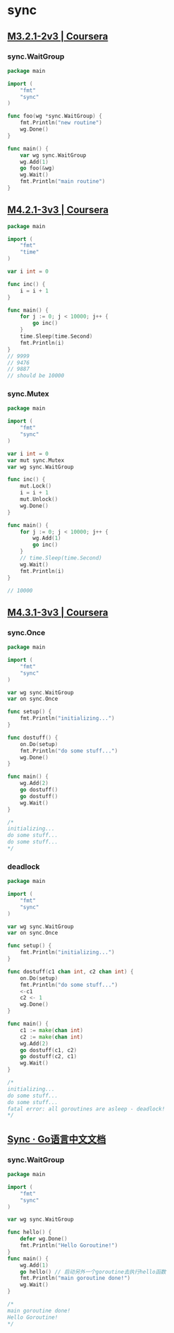 # sync

## [M3.2.1-2v3 | Coursera](https://www.coursera.org/learn/golang-concurrency/lecture/rWw66/m3-2-1-2v3)

### sync.WaitGroup

```go
package main

import (
	"fmt"
	"sync"
)

func foo(wg *sync.WaitGroup) {
	fmt.Println("new routine")
	wg.Done()
}

func main() {
	var wg sync.WaitGroup
	wg.Add(1)
	go foo(&wg)
	wg.Wait()
	fmt.Println("main routine")
}

```



## [M4.2.1-3v3 | Coursera](https://www.coursera.org/learn/golang-concurrency/lecture/asukV/m4-2-1-3v3)

```go
package main

import (
	"fmt"
	"time"
)

var i int = 0

func inc() {
	i = i + 1
}

func main() {
	for j := 0; j < 10000; j++ {
		go inc()
	}
	time.Sleep(time.Second)
	fmt.Println(i)
}
// 9999
// 9476
// 9887
// should be 10000
```

### sync.Mutex

```go
package main

import (
	"fmt"
	"sync"
)

var i int = 0
var mut sync.Mutex
var wg sync.WaitGroup

func inc() {
	mut.Lock()
	i = i + 1
	mut.Unlock()
	wg.Done()
}

func main() {
	for j := 0; j < 10000; j++ {
		wg.Add(1)
		go inc()
	}
	// time.Sleep(time.Second)
	wg.Wait()
	fmt.Println(i)
}

// 10000

```



## [M4.3.1-3v3 | Coursera](https://www.coursera.org/learn/golang-concurrency/lecture/x35sK/m4-3-1-3v3)

### sync.Once

```go
package main

import (
	"fmt"
	"sync"
)

var wg sync.WaitGroup
var on sync.Once

func setup() {
	fmt.Println("initializing...")
}

func dostuff() {
	on.Do(setup)
	fmt.Println("do some stuff...")
	wg.Done()
}

func main() {
	wg.Add(2)
	go dostuff()
	go dostuff()
	wg.Wait()
}

/*
initializing...
do some stuff...
do some stuff...
*/

```

### deadlock

```go
package main

import (
	"fmt"
	"sync"
)

var wg sync.WaitGroup
var on sync.Once

func setup() {
	fmt.Println("initializing...")
}

func dostuff(c1 chan int, c2 chan int) {
	on.Do(setup)
	fmt.Println("do some stuff...")
	<-c1
	c2 <- 1
	wg.Done()
}

func main() {
	c1 := make(chan int)
	c2 := make(chan int)
	wg.Add(2)
	go dostuff(c1, c2)
	go dostuff(c2, c1)
	wg.Wait()
}

/*
initializing...
do some stuff...
do some stuff...
fatal error: all goroutines are asleep - deadlock!
*/

```



## [Sync · Go语言中文文档](https://www.topgoer.com/%E5%B9%B6%E5%8F%91%E7%BC%96%E7%A8%8B/sync.html)

### sync.WaitGroup

```go
package main

import (
	"fmt"
	"sync"
)

var wg sync.WaitGroup

func hello() {
	defer wg.Done()
	fmt.Println("Hello Goroutine!")
}
func main() {
	wg.Add(1)
	go hello() // 启动另外一个goroutine去执行hello函数
	fmt.Println("main goroutine done!")
	wg.Wait()
}

/*
main goroutine done!
Hello Goroutine!
*/

```


